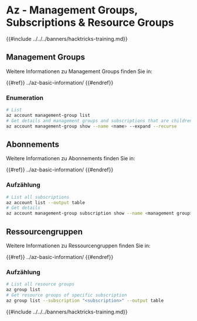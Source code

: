 # Az - Management Groups, Subscriptions & Resource Groups

{{#include ../../../banners/hacktricks-training.md}}

## Management Groups

Weitere Informationen zu Management Groups finden Sie in:

{{#ref}}
../az-basic-information/
{{#endref}}

### Enumeration
```bash
# List
az account management-group list
# Get details and management groups and subscriptions that are children
az account management-group show --name <name> --expand --recurse
```
## Abonnements

Weitere Informationen zu Abonnements finden Sie in:

{{#ref}}
../az-basic-information/
{{#endref}}

### Aufzählung
```bash
# List all subscriptions
az account list --output table
# Get details
az account management-group subscription show --name <management group> --subscription <subscription>
```
## Ressourcengruppen

Weitere Informationen zu Ressourcengruppen finden Sie in:

{{#ref}}
../az-basic-information/
{{#endref}}

### Aufzählung
```bash
# List all resource groups
az group list
# Get resource groups of specific subscription
az group list --subscription "<subscription>" --output table
```
{{#include ../../../banners/hacktricks-training.md}}
